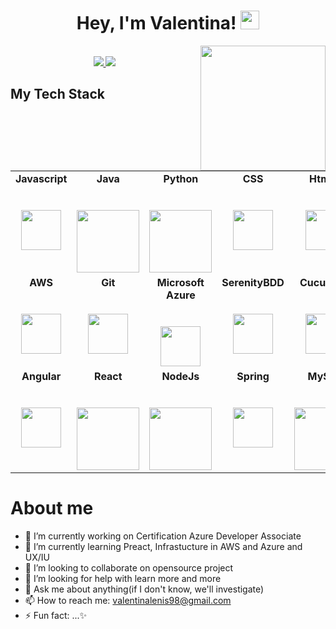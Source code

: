 <h1 align="center">Hey, I'm Valentina!  <img src="https://raw.githubusercontent.com/iampavangandhi/iampavangandhi/master/gifs/Hi.gif" width="30px"></h1>
<img align='right' src='https://user-images.githubusercontent.com/5713670/87202985-820dcb80-c2b6-11ea-9f56-7ec461c497c3.gif' width='200"'>
<p align="center"><br/>
   <a href="https://www.linkedin.com/in/valentina-lenis-caicedo-85b992169/">
    <img src="https://img.shields.io/badge/linkedin-valentina%20Lenis%20Caicedo-blue">
  </a>
  
  <a href="https://www.instagram.com/sachuverma_/">
    <img src="https://img.shields.io/badge/gmail-valentinalenis98gmail.com-red">
  </a>
</p>



## My Tech Stack
<table>
    <tbody>
        <tr valign="top">
            <td width="20%" align="center">
                <span><strong>Javascript</strong></span><br><br><br>
                <img height="64px" src="https://cdn.svgporn.com/logos/javascript.svg">
            </td>
            <td width="20%" align="center">
                <span><strong>Java</strong></span><br><br><br>
                <img height="100px"
                    src="https://upload.wikimedia.org/wikipedia/en/thumb/3/30/Java_programming_language_logo.svg/1200px-Java_programming_language_logo.svg.png">
            </td>
            <td width="20%" align="center">
                <span><strong>Python</strong></span><br><br><br>
                <img height="100px"
                    src="https://upload.wikimedia.org/wikipedia/commons/thumb/c/c3/Python-logo-notext.svg/1200px-Python-logo-notext.svg.png">
            </td>
            <td width="20%" align="center">
                <span><strong>CSS</strong></span><br><br><br>
                <img height="64px" src="https://cdn.svgporn.com/logos/css-3.svg">
            </td>
            <td width="20%" align="center">
                <span><strong>Html 5</strong></span><br><br><br>
                <img height="64px" src="https://cdn.svgporn.com/logos/html-5.svg">
            </td>
        </tr>
        <tr valign="top">
            <td width="20%" align="center">
                <span><strong>AWS</strong></span><br><br><br>
                <img height="64px" src="https://cdn.svgporn.com/logos/aws.svg">
            </td>
            <td width="20%" align="center">
                <span><strong>Git</strong></span><br><br><br>
                <img height="64px" src="https://cdn.svgporn.com/logos/git-icon.svg">
            </td>
            <td width="20%" align="center">
                <span><strong>Microsoft Azure</strong></span><br><br><br>
                <img height="64px" src="https://cdn.svgporn.com/logos/azure-icon.svg">
            </td>
            <td width="20%" align="center">
                <span><strong>SerenityBDD</strong></span><br><br><br>
                <img height="64px" src="http://thucydides.info/docs/serenity-staging/images/serenity-logo.png">
            </td>
            <td width="20%" align="center">
                <span><strong>Cucumber</strong></span><br><br><br>
                <img height="64px" src="https://cdn.svgporn.com/logos/cucumber.svg">
            </td>
        </tr>
        <tr valign="top">
            <td width="20%" align="center">
                <span><strong>Angular</strong></span><br><br><br>
                <img height="64px" src="https://cdn.svgporn.com/logos/angular-icon.svg">
            </td>
            <td width="20%" align="center">
                <span><strong>React</strong></span><br><br><br>
                <img height="100px" src="https://cdn.svgporn.com/logos/react.svg">
            </td>
            <td width="20%" align="center">
                <span><strong>NodeJs</strong></span><br><br><br>
                <img height="100px" src="https://cdn.svgporn.com/logos/nodejs.svg">
            </td>
            <td width="20%" align="center">
                <span><strong>Spring</strong></span><br><br><br>
                <img height="64px" src="https://cdn.svgporn.com/logos/spring-icon.svg">
            </td>
            <td width="20%" align="center">
                <span><strong>MySQL</strong></span><br><br><br>
                <img height="100px" src="https://cdn.svgporn.com/logos/mysql.svg">
            </td>
        </tr>
    </tbody>
</table>

<h1>About me</h1>

- 🔭 I’m currently working on Certification Azure Developer Associate
- 🌱 I’m currently learning Preact, Infrastucture in AWS and Azure and UX/IU
- 👯 I’m looking to collaborate on opensource project
- 🤔 I’m looking for help with learn more and more
- 💬 Ask me about anything(if I don't know, we'll investigate)
- 📫 How to reach me: valentinalenis98@gmail.com
- ⚡ Fun fact: ...✨
